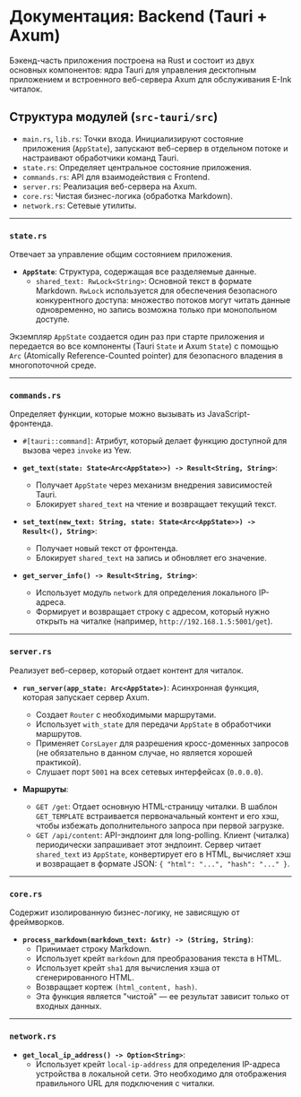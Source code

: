 # Документация: Backend (Tauri + Axum)

Бэкенд-часть приложения построена на Rust и состоит из двух основных компонентов: ядра Tauri для управления десктопным приложением и встроенного веб-сервера Axum для обслуживания E-Ink читалок.

## Структура модулей (`src-tauri/src`)

*   `main.rs`, `lib.rs`: Точки входа. Инициализируют состояние приложения (`AppState`), запускают веб-сервер в отдельном потоке и настраивают обработчики команд Tauri.
*   `state.rs`: Определяет центральное состояние приложения.
*   `commands.rs`: API для взаимодействия с Frontend.
*   `server.rs`: Реализация веб-сервера на Axum.
*   `core.rs`: Чистая бизнес-логика (обработка Markdown).
*   `network.rs`: Сетевые утилиты.

---

### `state.rs`

Отвечает за управление общим состоянием приложения.

*   **`AppState`**: Структура, содержащая все разделяемые данные.
    *   `shared_text: RwLock<String>`: Основной текст в формате Markdown. `RwLock` используется для обеспечения безопасного конкурентного доступа: множество потоков могут читать данные одновременно, но запись возможна только при монопольном доступе.

Экземпляр `AppState` создается один раз при старте приложения и передается во все компоненты (Tauri `State` и Axum `State`) с помощью `Arc` (Atomically Reference-Counted pointer) для безопасного владения в многопоточной среде.

---

### `commands.rs`

Определяет функции, которые можно вызывать из JavaScript-фронтенда.

*   `#[tauri::command]`: Атрибут, который делает функцию доступной для вызова через `invoke` из Yew.

*   **`get_text(state: State<Arc<AppState>>) -> Result<String, String>`**:
    *   Получает `AppState` через механизм внедрения зависимостей Tauri.
    *   Блокирует `shared_text` на чтение и возвращает текущий текст.

*   **`set_text(new_text: String, state: State<Arc<AppState>>) -> Result<(), String>`**:
    *   Получает новый текст от фронтенда.
    *   Блокирует `shared_text` на запись и обновляет его значение.

*   **`get_server_info() -> Result<String, String>`**:
    *   Использует модуль `network` для определения локального IP-адреса.
    *   Формирует и возвращает строку с адресом, который нужно открыть на читалке (например, `http://192.168.1.5:5001/get`).

---

### `server.rs`

Реализует веб-сервер, который отдает контент для читалок.

*   **`run_server(app_state: Arc<AppState>)`**: Асинхронная функция, которая запускает сервер Axum.
    *   Создает `Router` с необходимыми маршрутами.
    *   Использует `with_state` для передачи `AppState` в обработчики маршрутов.
    *   Применяет `CorsLayer` для разрешения кросс-доменных запросов (не обязательно в данном случае, но является хорошей практикой).
    *   Слушает порт `5001` на всех сетевых интерфейсах (`0.0.0.0`).

*   **Маршруты**:
    *   `GET /get`: Отдает основную HTML-страницу читалки. В шаблон `GET_TEMPLATE` встраивается первоначальный контент и его хэш, чтобы избежать дополнительного запроса при первой загрузке.
    *   `GET /api/content`: API-эндпоинт для long-polling. Клиент (читалка) периодически запрашивает этот эндпоинт. Сервер читает `shared_text` из `AppState`, конвертирует его в HTML, вычисляет хэш и возвращает в формате JSON: `{ "html": "...", "hash": "..." }`.

---

### `core.rs`

Содержит изолированную бизнес-логику, не зависящую от фреймворков.

*   **`process_markdown(markdown_text: &str) -> (String, String)`**:
    *   Принимает строку Markdown.
    *   Использует крейт `markdown` для преобразования текста в HTML.
    *   Использует крейт `sha1` для вычисления хэша от сгенерированного HTML.
    *   Возвращает кортеж `(html_content, hash)`.
    *   Эта функция является "чистой" — ее результат зависит только от входных данных.

---

### `network.rs`

*   **`get_local_ip_address() -> Option<String>`**:
    *   Использует крейт `local-ip-address` для определения IP-адреса устройства в локальной сети. Это необходимо для отображения правильного URL для подключения с читалки.
